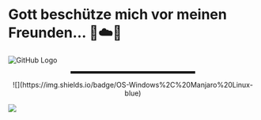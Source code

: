 # Gott beschütze mich vor meinen Freunden... 🙏☁️🚀

![GitHub Logo](https://github.com/md5-loki/media_/blob/main/bannerName.png)

<div align="center">
  <hr width="50%" style="height: 5px;">
  ![](https://img.shields.io/badge/OS-Windows%2C%20Manjaro%20Linux-blue)
</div>

![](https://img.shields.io/badge/OS-Windows%2C%20Manjaro%20Linux-blue)
<!---
md5-loki/md5-loki is a ✨ special ✨ repository because its `README.md` (this file) appears on your GitHub profile.
You can click the Preview link to take a look at your changes.
--->
